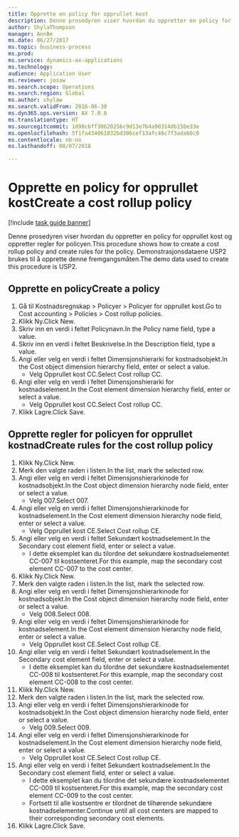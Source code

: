 ```yaml
--- 
title: Opprette en policy for opprullet kost
description: Denne prosedyren viser hvordan du oppretter en policy for opprullet kost og oppretter regler for policyen.
author: ShylaThompson
manager: AnnBe
ms.date: 06/27/2017
ms.topic: business-process
ms.prod: 
ms.service: dynamics-ax-applications
ms.technology: 
audience: Application User
ms.reviewer: josaw
ms.search.scope: Operations
ms.search.region: Global
ms.author: shylaw
ms.search.validFrom: 2016-06-30
ms.dyn365.ops.version: AX 7.0.0
ms.translationtype: HT
ms.sourcegitcommit: 1d98cbff30620256c9d13e7b4a90314db150e33e
ms.openlocfilehash: 5f1fa434061832bd306cef13afc46c7f3adab0c0
ms.contentlocale: nb-no
ms.lasthandoff: 08/07/2018

---
```

# <a name="create-a-cost-rollup-policy"></a><span data-ttu-id="3da69-103">Opprette en policy for opprullet kost</span><span class="sxs-lookup"><span data-stu-id="3da69-103">Create a cost rollup policy</span></span>

[!include [task guide banner](../../includes/task-guide-banner.md)]

<span data-ttu-id="3da69-104">Denne prosedyren viser hvordan du oppretter en policy for opprullet kost og oppretter regler for policyen.</span><span class="sxs-lookup"><span data-stu-id="3da69-104">This procedure shows how to create a cost rollup policy and create rules for the policy.</span></span> <span data-ttu-id="3da69-105">Demonstrasjonsdataene USP2 brukes til å opprette denne fremgangsmåten.</span><span class="sxs-lookup"><span data-stu-id="3da69-105">The demo data used to create this procedure is USP2.</span></span>


## <a name="create-a-policy"></a><span data-ttu-id="3da69-106">Opprette en policy</span><span class="sxs-lookup"><span data-stu-id="3da69-106">Create a policy</span></span>
1. <span data-ttu-id="3da69-107">Gå til Kostnadsregnskap > Policyer > Policyer for opprullet kost.</span><span class="sxs-lookup"><span data-stu-id="3da69-107">Go to Cost accounting > Policies > Cost rollup policies.</span></span>
2. <span data-ttu-id="3da69-108">Klikk Ny.</span><span class="sxs-lookup"><span data-stu-id="3da69-108">Click New.</span></span>
3. <span data-ttu-id="3da69-109">Skriv inn en verdi i feltet Policynavn.</span><span class="sxs-lookup"><span data-stu-id="3da69-109">In the Policy name field, type a value.</span></span>
4. <span data-ttu-id="3da69-110">Skriv inn en verdi i feltet Beskrivelse.</span><span class="sxs-lookup"><span data-stu-id="3da69-110">In the Description field, type a value.</span></span>
5. <span data-ttu-id="3da69-111">Angi eller velg en verdi i feltet Dimensjonshierarki for kostnadsobjekt.</span><span class="sxs-lookup"><span data-stu-id="3da69-111">In the Cost object dimension hierarchy field, enter or select a value.</span></span>
    * <span data-ttu-id="3da69-112">Velg Opprullet kost CC.</span><span class="sxs-lookup"><span data-stu-id="3da69-112">Select Cost rollup CC.</span></span>  
6. <span data-ttu-id="3da69-113">Angi eller velg en verdi i feltet Dimensjonshierarki for kostnadselement.</span><span class="sxs-lookup"><span data-stu-id="3da69-113">In the Cost element dimension hierarchy field, enter or select a value.</span></span>
    * <span data-ttu-id="3da69-114">Velg Opprullet kost CC.</span><span class="sxs-lookup"><span data-stu-id="3da69-114">Select Cost rollup CC.</span></span>  
7. <span data-ttu-id="3da69-115">Klikk Lagre.</span><span class="sxs-lookup"><span data-stu-id="3da69-115">Click Save.</span></span>

## <a name="create-rules-for-the-cost-rollup-policy"></a><span data-ttu-id="3da69-116">Opprette regler for policyen for opprullet kostnad</span><span class="sxs-lookup"><span data-stu-id="3da69-116">Create rules for the cost rollup policy</span></span>
1. <span data-ttu-id="3da69-117">Klikk Ny.</span><span class="sxs-lookup"><span data-stu-id="3da69-117">Click New.</span></span>
2. <span data-ttu-id="3da69-118">Merk den valgte raden i listen.</span><span class="sxs-lookup"><span data-stu-id="3da69-118">In the list, mark the selected row.</span></span>
3. <span data-ttu-id="3da69-119">Angi eller velg en verdi i feltet Dimensjonshierarkinode for kostnadsobjekt.</span><span class="sxs-lookup"><span data-stu-id="3da69-119">In the Cost object dimension hierarchy node field, enter or select a value.</span></span>
    * <span data-ttu-id="3da69-120">Velg 007.</span><span class="sxs-lookup"><span data-stu-id="3da69-120">Select 007.</span></span>  
4. <span data-ttu-id="3da69-121">Angi eller velg en verdi i feltet Dimensjonshierarkinode for kostnadselement.</span><span class="sxs-lookup"><span data-stu-id="3da69-121">In the Cost element dimension hierarchy node field, enter or select a value.</span></span>
    * <span data-ttu-id="3da69-122">Velg Opprullet kost CE.</span><span class="sxs-lookup"><span data-stu-id="3da69-122">Select Cost rollup CE.</span></span>  
5. <span data-ttu-id="3da69-123">Angi eller velg en verdi i feltet Sekundært kostnadselement.</span><span class="sxs-lookup"><span data-stu-id="3da69-123">In the Secondary cost element field, enter or select a value.</span></span>
    * <span data-ttu-id="3da69-124">I dette eksemplet kan du tilordne det sekundære kostnadselementet CC-007 til kostsenteret.</span><span class="sxs-lookup"><span data-stu-id="3da69-124">For this example, map the secondary cost element CC-007 to the cost center.</span></span>  
6. <span data-ttu-id="3da69-125">Klikk Ny.</span><span class="sxs-lookup"><span data-stu-id="3da69-125">Click New.</span></span>
7. <span data-ttu-id="3da69-126">Merk den valgte raden i listen.</span><span class="sxs-lookup"><span data-stu-id="3da69-126">In the list, mark the selected row.</span></span>
8. <span data-ttu-id="3da69-127">Angi eller velg en verdi i feltet Dimensjonshierarkinode for kostnadsobjekt.</span><span class="sxs-lookup"><span data-stu-id="3da69-127">In the Cost object dimension hierarchy node field, enter or select a value.</span></span>
    * <span data-ttu-id="3da69-128">Velg 008.</span><span class="sxs-lookup"><span data-stu-id="3da69-128">Select 008.</span></span>  
9. <span data-ttu-id="3da69-129">Angi eller velg en verdi i feltet Dimensjonshierarkinode for kostnadselement.</span><span class="sxs-lookup"><span data-stu-id="3da69-129">In the Cost element dimension hierarchy node field, enter or select a value.</span></span>
    * <span data-ttu-id="3da69-130">Velg Opprullet kost CE.</span><span class="sxs-lookup"><span data-stu-id="3da69-130">Select Cost rollup CE.</span></span>  
10. <span data-ttu-id="3da69-131">Angi eller velg en verdi i feltet Sekundært kostnadselement.</span><span class="sxs-lookup"><span data-stu-id="3da69-131">In the Secondary cost element field, enter or select a value.</span></span>
    * <span data-ttu-id="3da69-132">I dette eksemplet kan du tilordne det sekundære kostnadselementet CC-008 til kostsenteret.</span><span class="sxs-lookup"><span data-stu-id="3da69-132">For this example, map the secondary cost element CC-008 to the cost center.</span></span>  
11. <span data-ttu-id="3da69-133">Klikk Ny.</span><span class="sxs-lookup"><span data-stu-id="3da69-133">Click New.</span></span>
12. <span data-ttu-id="3da69-134">Merk den valgte raden i listen.</span><span class="sxs-lookup"><span data-stu-id="3da69-134">In the list, mark the selected row.</span></span>
13. <span data-ttu-id="3da69-135">Angi eller velg en verdi i feltet Dimensjonshierarkinode for kostnadsobjekt.</span><span class="sxs-lookup"><span data-stu-id="3da69-135">In the Cost object dimension hierarchy node field, enter or select a value.</span></span>
    * <span data-ttu-id="3da69-136">Velg 009.</span><span class="sxs-lookup"><span data-stu-id="3da69-136">Select 009.</span></span>  
14. <span data-ttu-id="3da69-137">Angi eller velg en verdi i feltet Dimensjonshierarkinode for kostnadselement.</span><span class="sxs-lookup"><span data-stu-id="3da69-137">In the Cost element dimension hierarchy node field, enter or select a value.</span></span>
    * <span data-ttu-id="3da69-138">Velg Opprullet kost CE.</span><span class="sxs-lookup"><span data-stu-id="3da69-138">Select Cost rollup CE.</span></span>  
15. <span data-ttu-id="3da69-139">Angi eller velg en verdi i feltet Sekundært kostnadselement.</span><span class="sxs-lookup"><span data-stu-id="3da69-139">In the Secondary cost element field, enter or select a value.</span></span>
    * <span data-ttu-id="3da69-140">I dette eksemplet kan du tilordne det sekundære kostnadselementet CC-009 til kostsenteret.</span><span class="sxs-lookup"><span data-stu-id="3da69-140">For this example, map the secondary cost element CC-009 to the cost center.</span></span>  
    * <span data-ttu-id="3da69-141">Fortsett til alle kostsentre er tilordnet de tilhørende sekundære kostnadselementer.</span><span class="sxs-lookup"><span data-stu-id="3da69-141">Continue until all cost centers are mapped to their corresponding secondary cost elements.</span></span>  
16. <span data-ttu-id="3da69-142">Klikk Lagre.</span><span class="sxs-lookup"><span data-stu-id="3da69-142">Click Save.</span></span>


